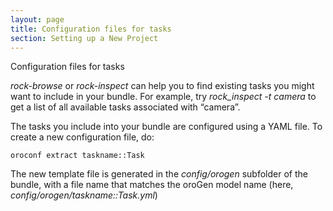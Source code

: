 ```yaml
---
layout: page
title: Configuration files for tasks
section: Setting up a New Project
---
```

<div class="content2">
<div class="content2-pagetitle">Configuration files for tasks</div>
<div class="content2-container line-box">
<div class="content2-container-1col">



<p><em>rock-browse</em> or <em>rock-inspect</em> can help you to find existing tasks you might want to include
in your bundle. For example, try <em>rock_inspect -t camera</em> to get a list of
all available tasks associated with &ldquo;camera&rdquo;.</p>

<p>The tasks you include into your bundle are configured using a YAML file.
To create a new configuration file, do:</p>

<pre><code>oroconf extract taskname::Task
</code></pre>

<p>The new template file is generated in the <em>config/orogen</em> subfolder of the bundle,
with a file name that matches the oroGen model name (here,
<em>config/orogen/taskname::Task.yml</em>)</p>


</div>
</div>
</div>
